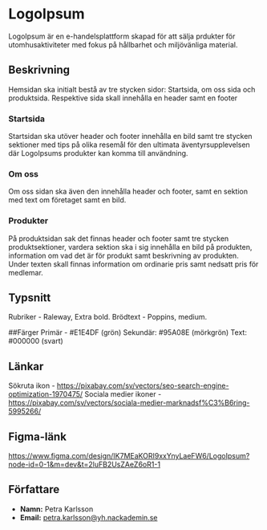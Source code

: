 # LogoIpsum
LogoIpsum är en e-handelsplattform skapad för att sälja prdukter för utomhusaktiviteter med fokus på hållbarhet och miljövänliga material.

## Beskrivning
Hemsidan ska initialt bestå av tre stycken sidor: Startsida, om oss sida och produktsida. Respektive sida skall innehålla en header samt en footer

### Startsida
Startsidan ska utöver header och footer innehålla en bild samt tre stycken sektioner med tips på olika resemål för den ultimata äventyrsupplevelsen där LogoIpsums produkter kan komma till användning. 

### Om oss
Om oss sidan ska även den innehålla header och footer, samt en sektion med text om företaget samt en bild. 

### Produkter
På produktsidan sak det finnas header och footer samt tre stycken produktsektioner, vardera sektion ska i sig innehålla en bild på produkten, information om vad det är för produkt samt beskrivning av produkten. Under texten skall finnas information om ordinarie pris samt nedsatt pris för medlemar. 

## Typsnitt 
Rubriker - Raleway, Extra bold. 
Brödtext - Poppins, medium. 

##Färger 
Primär - #E1E4DF (grön)
Sekundär: #95A08E (mörkgrön)
Text: #000000 (svart)

## Länkar
Sökruta ikon - https://pixabay.com/sv/vectors/seo-search-engine-optimization-1970475/
Sociala medier ikoner - https://pixabay.com/sv/vectors/sociala-medier-marknadsf%C3%B6ring-5995266/

## Figma-länk
https://www.figma.com/design/IK7MEaKORI9xxYnyLaeFW6/LogoIpsum?node-id=0-1&m=dev&t=2luFB2UsZAeZ6oR1-1

## Författare
- **Namn:** Petra Karlsson
- **Email:** petra.karlsson@yh.nackademin.se
